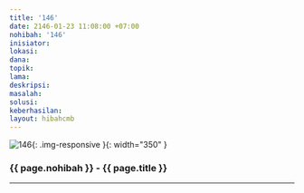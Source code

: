 ```yaml
---
title: '146'
date: 2146-01-23 11:08:00 +07:00
nohibah: '146'
inisiator: 
lokasi: 
dana: 
topik: 
lama: 
deskripsi: 
masalah: 
solusi: 
keberhasilan: 
layout: hibahcmb
---
```


![146](/static/img/hibahcmb/146.png){: .img-responsive }{: width="350" }

### {{ page.nohibah }} - {{ page.title }}

---
